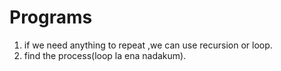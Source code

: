 # Programs

1) if we need anything to repeat ,we can use recursion or loop.
2) find the process(loop la ena nadakum).
